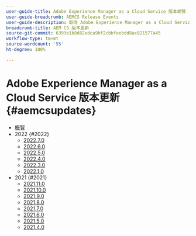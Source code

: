 ```yaml
---
user-guide-title: Adobe Experience Manager as a Cloud Service 版本總覽
user-guide-breadcrumb: AEMCS Release Events
user-guide-description: 取得 Adobe Experience Manager as a Cloud Service 最新功能快速總覽
breadcrumb-title: AEM CS 版本更新
source-git-commit: 6393e1b8d82edca9bf2cbbfeebdd8ac821577a45
workflow-type: tm+mt
source-wordcount: '55'
ht-degree: 100%

---
```



# Adobe Experience Manager as a Cloud Service 版本更新 {#aemcsupdates}

+ [概覽](overview.md)
+ 2022 {#2022}
   + [2022.7.0](./2022/2022-7-0.md)
   + [2022.6.0](./2022/2022-6-0.md)
   + [2022.5.0](./2022/2022-5-0.md)
   + [2022.4.0](./2022/2022-4-0.md)
   + [2022.3.0](./2022/2022-3-0.md)
   + [2022.1.0](./2022/2022-1-0.md)
+ 2021 {#2021}
   + [2021.11.0](./2021/2021-11-0.md)
   + [2021.10.0](./2021/2021-10-0.md)
   + [2021.9.0](./2021/2021-9-0.md)
   + [2021.8.0](./2021/2021-8-0.md)
   + [2021.7.0](./2021/2021-7-0.md)
   + [2021.6.0](./2021/2021-6-0.md)
   + [2021.5.0](./2021/2021-5-0.md)
   + [2021.4.0](./2021/2021-4-0.md)
